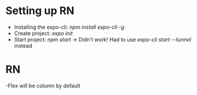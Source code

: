 # Setting up RN #

- Installing the expo-cli: *npm install expo-cli -g*
- Create project: *expo init*
- Start project: *npm start* -> Didn't work! Had to use *expo-cli start --tunnel* instead

# RN #

-Flex will be column by default